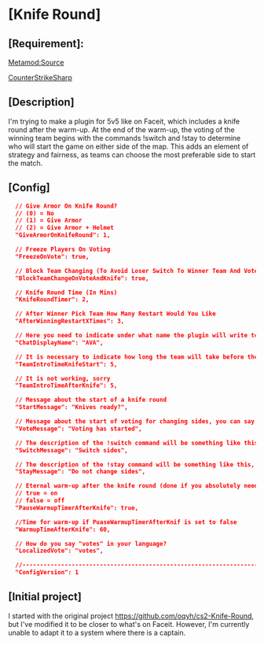 # [Knife Round]

## [Requirement]:

[Metamod:Source](https://www.sourcemm.net/downloads.php/?branch=master)

[CounterStrikeSharp](https://github.com/roflmuffin/CounterStrikeSharp/releases)


## [Description]
I'm trying to make a plugin for 5v5 like on Faceit, which includes a knife round after the warm-up. At the end of the warm-up, the voting of the winning team begins with the commands !switch and !stay to determine who will start the game on either side of the map. This adds an element of strategy and fairness, as teams can choose the most preferable side to start the match.


## [Config]

```json
  // Give Armor On Knife Round?
  // (0) = No
  // (1) = Give Armor
  // (2) = Give Armor + Helmet
  "GiveArmorOnKnifeRound": 1,

  // Freeze Players On Voting
  "FreezeOnVote": true,

  // Block Team Changing (To Avoid Loser Switch To Winner Team And Vote)
  "BlockTeamChangeOnVoteAndKnife": true,

  // Knife Round Time (In Mins)
  "KnifeRoundTimer": 2,

  // After Winner Pick Team How Many Restart Would You Like
  "AfterWinningRestartXTimes": 3,

  // Here you need to indicate under what name the plugin will write to the chat.
  "ChatDisplayName": "AVA",

  // It is necessary to indicate how long the team will take before the knife round.
  "TeamIntroTimeKnifeStart": 5,

  // It is not working, sorry
  "TeamIntroTimeAfterKnife": 5,

  // Message about the start of a knife round
  "StartMessage": "Knives ready?",

  // Message about the start of voting for changing sides, you can say "Voting has started"
  "VoteMessage": "Voting has started",

  // The description of the !switch command will be something like this, "!switch - (your description like "switch sides")"
  "SwitchMessage": "Switch sides",

  // The description of the !stay command will be something like this, "!stay - (your description like "Do not change sides)"
  "StayMessage": "Do not change sides",

  // Eternal warm-up after the knife round (done if you absolutely need to choose a side (there is no random at the end of the warm-up yet))
  // true = on
  // false = off
  "PauseWarmupTimerAfterKnife": true,

  //Time for warm-up if PuaseWarmupTimerAfterKnif is set to false
  "WarmupTimeAfterKnife": 60,

  // How do you say "votes" in your language?
  "LocalizedVote": "votes",

  //-----------------------------------------------------------------------------------------
  "ConfigVersion": 1
```


## [Initial project]
I started with the original project https://github.com/oqyh/cs2-Knife-Round, but I've modified it to be closer to what's on Faceit. However, I'm currently unable to adapt it to a system where there is a captain.
